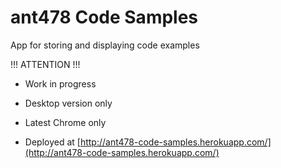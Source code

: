 # ant478 Code Samples

App for storing and displaying code examples

!!! ATTENTION !!!

* Work in progress

* Desktop version only

* Latest Chrome only

* Deployed at [http://ant478-code-samples.herokuapp.com/](http://ant478-code-samples.herokuapp.com/)
